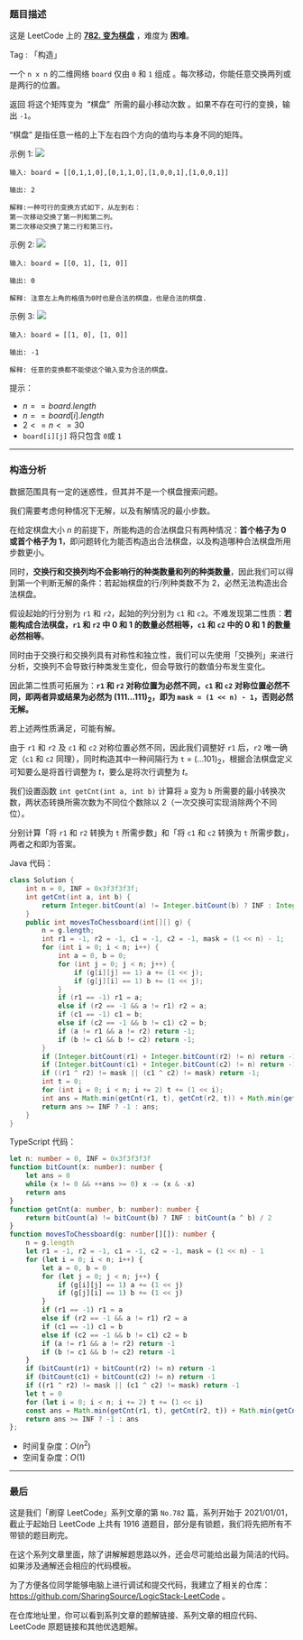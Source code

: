 ### 题目描述

这是 LeetCode 上的 **[782. 变为棋盘](https://leetcode.cn/problems/transform-to-chessboard/solution/by-ac_oier-vf1m/)** ，难度为 **困难**。

Tag : 「构造」



一个 `n x n` 的二维网络 `board` 仅由 `0` 和 `1` 组成 。每次移动，你能任意交换两列或是两行的位置。

返回 将这个矩阵变为  “棋盘”  所需的最小移动次数 。如果不存在可行的变换，输出 `-1`。

“棋盘” 是指任意一格的上下左右四个方向的值均与本身不同的矩阵。

示例 1:
![](https://assets.leetcode.com/uploads/2021/06/29/chessboard1-grid.jpg)
```
输入: board = [[0,1,1,0],[0,1,1,0],[1,0,0,1],[1,0,0,1]]

输出: 2

解释:一种可行的变换方式如下，从左到右：
第一次移动交换了第一列和第二列。
第二次移动交换了第二行和第三行。
```
示例 2:
![](https://assets.leetcode.com/uploads/2021/06/29/chessboard2-grid.jpg)
```
输入: board = [[0, 1], [1, 0]]

输出: 0

解释: 注意左上角的格值为0时也是合法的棋盘，也是合法的棋盘.
```
示例 3:
![](https://assets.leetcode.com/uploads/2021/06/29/chessboard3-grid.jpg)
```
输入: board = [[1, 0], [1, 0]]

输出: -1

解释: 任意的变换都不能使这个输入变为合法的棋盘。
```

提示：
* $n == board.length$
* $n == board[i].length$
* $2 <= n <= 30$
* `board[i][j]` 将只包含 `0`或 `1`

---

### 构造分析

数据范围具有一定的迷惑性，但其并不是一个棋盘搜索问题。

我们需要考虑何种情况下无解，以及有解情况的最小步数。

在给定棋盘大小 $n$ 的前提下，所能构造的合法棋盘只有两种情况：**首个格子为 $0$ 或首个格子为 $1$**，即问题转化为能否构造出合法棋盘，以及构造哪种合法棋盘所用步数更小。

同时，**交换行和交换列均不会影响行的种类数量和列的种类数量**，因此我们可以得到第一个判断无解的条件：若起始棋盘的行/列种类数不为 $2$，必然无法构造出合法棋盘。

假设起始的行分别为 `r1` 和 `r2`，起始的列分别为 `c1` 和 `c2`。不难发现第二性质：**若能构成合法棋盘，`r1` 和 `r2` 中 $0$ 和 $1$ 的数量必然相等，`c1` 和 `c2` 中的 $0$ 和 $1$ 的数量必然相等**。

同时由于交换行和交换列具有对称性和独立性，我们可以先使用「交换列」来进行分析，交换列不会导致行种类发生变化，但会导致行的数值分布发生变化。

因此第二性质可拓展为：**`r1` 和 `r2` 对称位置为必然不同，`c1` 和 `c2` 对称位置必然不同，即两者异或结果为必然为 $(111...111)_2$，即为 `mask = (1 << n) - 1`，否则必然无解。**

若上述两性质满足，可能有解。

由于 `r1` 和 `r2` 及 `c1` 和 `c2` 对称位置必然不同，因此我们调整好 `r1` 后，`r2` 唯一确定（`c1` 和 `c2` 同理），同时构造其中一种间隔行为 `t` = $(...101)_2$，根据合法棋盘定义可知要么是将首行调整为 $t$，要么是将次行调整为 $t$。

我们设置函数 `int getCnt(int a, int b)` 计算将 `a` 变为 `b` 所需要的最小转换次数，两状态转换所需次数为不同位个数除以 $2$（一次交换可实现消除两个不同位）。

分别计算「将 `r1` 和 `r2` 转换为 `t` 所需步数」和「将 `c1` 和 `c2` 转换为 `t` 所需步数」，两者之和即为答案。

Java 代码：
```java
class Solution {
    int n = 0, INF = 0x3f3f3f3f;
    int getCnt(int a, int b) {
        return Integer.bitCount(a) != Integer.bitCount(b) ? INF : Integer.bitCount(a ^ b) / 2;
    }
    public int movesToChessboard(int[][] g) {
        n = g.length;
        int r1 = -1, r2 = -1, c1 = -1, c2 = -1, mask = (1 << n) - 1;
        for (int i = 0; i < n; i++) {
            int a = 0, b = 0;
            for (int j = 0; j < n; j++) {
                if (g[i][j] == 1) a += (1 << j);
                if (g[j][i] == 1) b += (1 << j);
            }
            if (r1 == -1) r1 = a;
            else if (r2 == -1 && a != r1) r2 = a;
            if (c1 == -1) c1 = b;
            else if (c2 == -1 && b != c1) c2 = b;
            if (a != r1 && a != r2) return -1;
            if (b != c1 && b != c2) return -1;
        }
        if (Integer.bitCount(r1) + Integer.bitCount(r2) != n) return -1;
        if (Integer.bitCount(c1) + Integer.bitCount(c2) != n) return -1;
        if ((r1 ^ r2) != mask || (c1 ^ c2) != mask) return -1;
        int t = 0;
        for (int i = 0; i < n; i += 2) t += (1 << i);
        int ans = Math.min(getCnt(r1, t), getCnt(r2, t)) + Math.min(getCnt(c1, t), getCnt(c2, t));
        return ans >= INF ? -1 : ans;
    }
}
```
TypeScript 代码：
```TypeScript
let n: number = 0, INF = 0x3f3f3f3f
function bitCount(x: number): number {
    let ans = 0
    while (x != 0 && ++ans >= 0) x -= (x & -x)
    return ans
}
function getCnt(a: number, b: number): number {
    return bitCount(a) != bitCount(b) ? INF : bitCount(a ^ b) / 2
}
function movesToChessboard(g: number[][]): number {
    n = g.length
    let r1 = -1, r2 = -1, c1 = -1, c2 = -1, mask = (1 << n) - 1
    for (let i = 0; i < n; i++) {
        let a = 0, b = 0
        for (let j = 0; j < n; j++) {
            if (g[i][j] == 1) a += (1 << j)
            if (g[j][i] == 1) b += (1 << j)
        }
        if (r1 == -1) r1 = a
        else if (r2 == -1 && a != r1) r2 = a
        if (c1 == -1) c1 = b
        else if (c2 == -1 && b != c1) c2 = b
        if (a != r1 && a != r2) return -1
        if (b != c1 && b != c2) return -1
    }
    if (bitCount(r1) + bitCount(r2) != n) return -1
    if (bitCount(c1) + bitCount(c2) != n) return -1
    if ((r1 ^ r2) != mask || (c1 ^ c2) != mask) return -1
    let t = 0
    for (let i = 0; i < n; i += 2) t += (1 << i)
    const ans = Math.min(getCnt(r1, t), getCnt(r2, t)) + Math.min(getCnt(c1, t), getCnt(c2, t))
    return ans >= INF ? -1 : ans
};
```
* 时间复杂度：$O(n^2)$
* 空间复杂度：$O(1)$

---

### 最后

这是我们「刷穿 LeetCode」系列文章的第 `No.782` 篇，系列开始于 2021/01/01，截止于起始日 LeetCode 上共有 1916 道题目，部分是有锁题，我们将先把所有不带锁的题目刷完。

在这个系列文章里面，除了讲解解题思路以外，还会尽可能给出最为简洁的代码。如果涉及通解还会相应的代码模板。

为了方便各位同学能够电脑上进行调试和提交代码，我建立了相关的仓库：https://github.com/SharingSource/LogicStack-LeetCode 。

在仓库地址里，你可以看到系列文章的题解链接、系列文章的相应代码、LeetCode 原题链接和其他优选题解。

